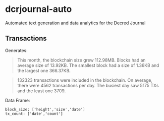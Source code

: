 # dcrjournal-auto
Automated text generation and data analytics for the Decred Journal

## Transactions

Generates:
>This month, the blockchain size grew 112.98MB. Blocks had an average size of 13.92KB. The smallest block had a size of 1.36KB and the largest one 366.37KB.

>132323 transactions were included in the blockchain. On average, there were 4562 transactions per day. The busiest day saw 5175 TXs and the least one 3709.

Data Frame:
```
block_size: ['height','size','date']
tx_count: ['date','count']
```
